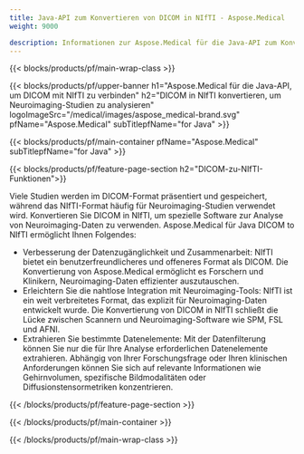 ```yaml
---
title: Java-API zum Konvertieren von DICOM in NIfTI - Aspose.Medical
weight: 9000

description: Informationen zur Aspose.Medical für die Java-API zum Konvertieren von DICOM in NIfTI
---
```


{{< blocks/products/pf/main-wrap-class >}}

{{< blocks/products/pf/upper-banner h1="Aspose.Medical für die Java-API, um DICOM mit NIfTI zu verbinden" h2="DICOM in NIfTI konvertieren, um Neuroimaging-Studien zu analysieren" logoImageSrc="/medical/images/aspose_medical-brand.svg" pfName="Aspose.Medical" subTitlepfName="for Java" >}}

{{< blocks/products/pf/main-container pfName="Aspose.Medical" subTitlepfName="for Java" >}}

{{< blocks/products/pf/feature-page-section h2="DICOM-zu-NIfTI-Funktionen">}}

<p>Viele Studien werden im DICOM-Format präsentiert und gespeichert, während das NIfTI-Format häufig für Neuroimaging-Studien verwendet wird. Konvertieren Sie DICOM in NIfTI, um spezielle Software zur Analyse von Neuroimaging-Daten zu verwenden. Aspose.Medical für Java DICOM to NIfTI ermöglicht Ihnen Folgendes:</p>

<ul>
<li>Verbesserung der Datenzugänglichkeit und Zusammenarbeit: NIfTI bietet ein benutzerfreundlicheres und offeneres Format als DICOM. Die Konvertierung von Aspose.Medical ermöglicht es Forschern und Klinikern, Neuroimaging-Daten effizienter auszutauschen.</li>
<li>Erleichtern Sie die nahtlose Integration mit Neuroimaging-Tools: NIfTI ist ein weit verbreitetes Format, das explizit für Neuroimaging-Daten entwickelt wurde. Die Konvertierung von DICOM in NIfTI schließt die Lücke zwischen Scannern und Neuroimaging-Software wie SPM, FSL und AFNI.</li>
<li>Extrahieren Sie bestimmte Datenelemente: Mit der Datenfilterung können Sie nur die für Ihre Analyse erforderlichen Datenelemente extrahieren. Abhängig von Ihrer Forschungsfrage oder Ihren klinischen Anforderungen können Sie sich auf relevante Informationen wie Gehirnvolumen, spezifische Bildmodalitäten oder Diffusionstensormetriken konzentrieren.</li>
</ul>

{{< /blocks/products/pf/feature-page-section >}}

{{< /blocks/products/pf/main-container >}}

{{< /blocks/products/pf/main-wrap-class >}}